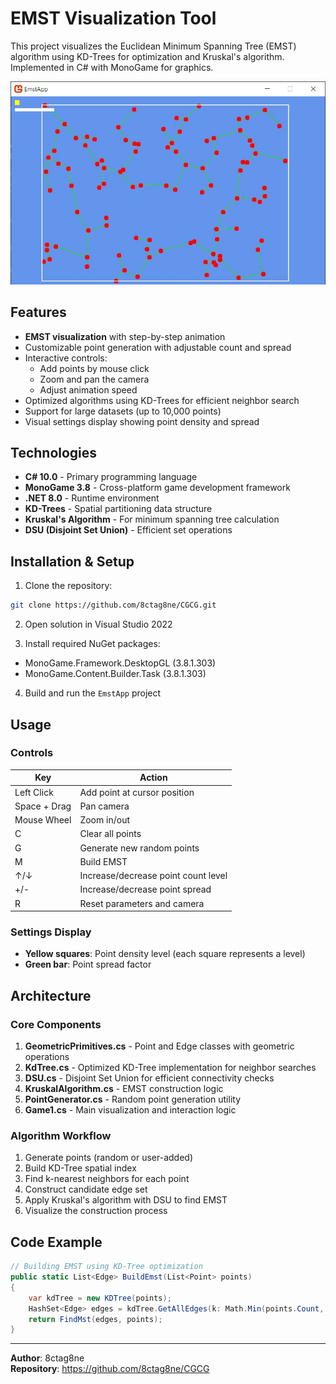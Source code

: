 # EMST Visualization Tool

This project visualizes the Euclidean Minimum Spanning Tree (EMST) algorithm using KD-Trees for optimization and Kruskal's algorithm. Implemented in C# with MonoGame for graphics.

![EMST Visualization Screenshot](Screenshot.jpg)

## Features

- **EMST visualization** with step-by-step animation
- Customizable point generation with adjustable count and spread
- Interactive controls:
  - Add points by mouse click
  - Zoom and pan the camera
  - Adjust animation speed
- Optimized algorithms using KD-Trees for efficient neighbor search
- Support for large datasets (up to 10,000 points)
- Visual settings display showing point density and spread

## Technologies

- **C# 10.0** - Primary programming language
- **MonoGame 3.8** - Cross-platform game development framework
- **.NET 8.0** - Runtime environment
- **KD-Trees** - Spatial partitioning data structure
- **Kruskal's Algorithm** - For minimum spanning tree calculation
- **DSU (Disjoint Set Union)** - Efficient set operations

## Installation & Setup

1. Clone the repository:
```bash
git clone https://github.com/8ctag8ne/CGCG.git
```

2. Open solution in Visual Studio 2022

3. Install required NuGet packages:
- MonoGame.Framework.DesktopGL (3.8.1.303)
- MonoGame.Content.Builder.Task (3.8.1.303)

4. Build and run the `EmstApp` project

## Usage

### Controls

| Key            | Action                                     |
|----------------|--------------------------------------------|
| Left Click     | Add point at cursor position               |
| Space + Drag   | Pan camera                                 |
| Mouse Wheel    | Zoom in/out                                |
| C              | Clear all points                           |
| G              | Generate new random points                 |
| M              | Build EMST                                 |
| ↑/↓            | Increase/decrease point count level        |
| +/-            | Increase/decrease point spread             |
| R              | Reset parameters and camera                |

### Settings Display
- **Yellow squares**: Point density level (each square represents a level)
- **Green bar**: Point spread factor

## Architecture

### Core Components
1. **GeometricPrimitives.cs** - Point and Edge classes with geometric operations
2. **KdTree.cs** - Optimized KD-Tree implementation for neighbor searches
3. **DSU.cs** - Disjoint Set Union for efficient connectivity checks
4. **KruskalAlgorithm.cs** - EMST construction logic
5. **PointGenerator.cs** - Random point generation utility
6. **Game1.cs** - Main visualization and interaction logic

### Algorithm Workflow
1. Generate points (random or user-added)
2. Build KD-Tree spatial index
3. Find k-nearest neighbors for each point
4. Construct candidate edge set
5. Apply Kruskal's algorithm with DSU to find EMST
6. Visualize the construction process

## Code Example

```csharp
// Building EMST using KD-Tree optimization
public static List<Edge> BuildEmst(List<Point> points)
{
    var kdTree = new KDTree(points);
    HashSet<Edge> edges = kdTree.GetAllEdges(k: Math.Min(points.Count, 6));
    return FindMst(edges, points);
}
```

---
**Author**: 8ctag8ne  
**Repository**: https://github.com/8ctag8ne/CGCG